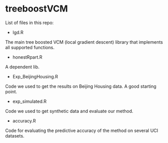 # treeboostVCM

List of files in this repo:

+ lgd.R

The main tree boosted VCM (local gradient descent) library that implements all supported functions.

+ honestRpart.R

A dependent lib. 

+ Exp_BeijingHousing.R

Code we used to get the results on Beijing Housing data. A good starting point.

+ exp_simulated.R

Code we used to get synthetic data and evaluate our method.

+ accuracy.R

Code for evaluating the predictive accuracy of the method on several UCI datasets.


